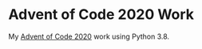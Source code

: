 # Advent of Code 2020 Work

My [Advent of Code 2020](https://adventofcode.com/2020) work using Python 3.8.